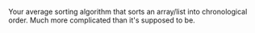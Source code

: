 Your average sorting algorithm that sorts an array/list into chronological order.
Much more complicated than it's supposed to be.